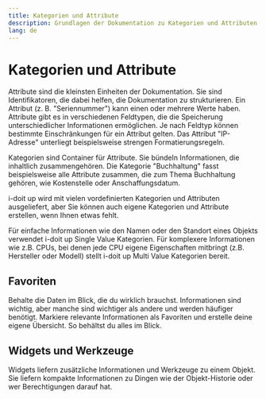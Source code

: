 ```yaml
---
title: Kategorien und Attribute
description: Grundlagen der Dokumentation zu Kategorien und Attributen in i-doit up
lang: de
---
```


# Kategorien und Attribute

Attribute sind die kleinsten Einheiten der Dokumentation. Sie sind Identifikatoren, die dabei helfen, die Dokumentation zu strukturieren. Ein Attribut (z. B. "Seriennummer") kann einen oder mehrere Werte haben. Attribute gibt es in verschiedenen Feldtypen, die die Speicherung unterschiedlicher Informationen ermöglichen. Je nach Feldtyp können bestimmte Einschränkungen für ein Attribut gelten. Das Attribut "IP-Adresse" unterliegt beispielsweise strengen Formatierungsregeln.

Kategorien sind Container für Attribute. Sie bündeln Informationen, die inhaltlich zusammengehören. Die Kategorie "Buchhaltung" fasst beispielsweise alle Attribute zusammen, die zum Thema Buchhaltung gehören, wie Kostenstelle oder Anschaffungsdatum.

i-doit up wird mit vielen vordefinierten Kategorien und Attributen ausgeliefert, aber Sie können auch eigene Kategorien und Attribute erstellen, wenn Ihnen etwas fehlt.

Für einfache Informationen wie den Namen oder den Standort eines Objekts verwendet i-doit up Single Value Kategorien. Für komplexere Informationen wie z.B. CPUs, bei denen jede CPU eigene Eigenschaften mitbringt (z.B. Hersteller oder Modell) stellt i-doit up Multi Value Kategorien bereit.


## Favoriten

Behalte die Daten im Blick, die du wirklich brauchst. Informationen sind wichtig, aber manche sind wichtiger als andere und werden häufiger benötigt. Markiere relevante Informationen als Favoriten und erstelle deine eigene Übersicht. So behältst du alles im Blick.

## Widgets und Werkzeuge

Widgets liefern zusätzliche Informationen und Werkzeuge zu einem Objekt. Sie liefern kompakte Informationen zu Dingen wie der Objekt-Historie oder wer Berechtigungen darauf hat.
